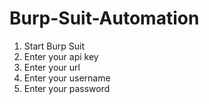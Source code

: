 # Burp-Suit-Automation

1. Start Burp Suit
2. Enter your api key 
3. Enter your url
4. Enter your username
5. Enter your password
